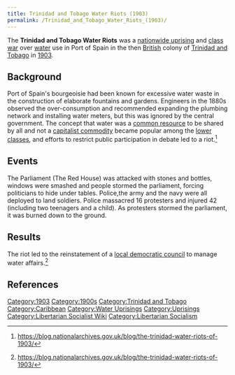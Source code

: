 ```yaml
---
title: Trinidad and Tobago Water Riots (1903)
permalink: /Trinidad_and_Tobago_Water_Riots_(1903)/
---
```


The **Trinidad and Tobago Water Riots** was a [nationwide
uprising](List_of_Libertarian_Socialist_Revolutions.md "wikilink") and
[class war](Class_Struggle.md "wikilink") over [water](water.md "wikilink")
use in Port of Spain in the then [British](British_Empire.md "wikilink")
colony of [Trinidad and
Tobago](Republic_of_Trinidad_and_Tobago.md "wikilink") in
[1903](Timeline_of_Libertarian_Socialism_in_the_Caribbean.md "wikilink").

## Background

Port of Spain's bourgeoisie had been known for excessive water waste in
the construction of elaborate fountains and gardens. Engineers in the
1880s observed the over-consumption and recommended expanding the
plumbing network and installing water meters, but this was ignored by
the central government. The concept that water was a [common
resource](Commons.md "wikilink") to be shared by all and not a [capitalist
commodity](Capitalism.md "wikilink") became popular among the [lower
classes](Lower_Classes.md "wikilink"), and efforts to restrict public
participation in debate led to a riot.[^1]

## Events

The Parliament (The Red House) was attacked with stones and bottles,
windows were smashed and people stormed the parliament, forcing
politicians to hide under tables. Police,the army and the navy were all
deployed to land soldiers. Police massacred 16 protesters and injured 42
(including two teenagers and a child). As protesters stormed the
parliament, it was burned down to the ground.

## Results

The riot led to the reinstatement of a [local democratic
council](Democratic_Assembly.md "wikilink") to manage water affairs.[^2]

## References

<references />

[Category:1903](Category:1903.md "wikilink")
[Category:1900s](Category:1900s.md "wikilink") [Category:Trinidad and
Tobago](Category:Trinidad_and_Tobago.md "wikilink")
[Category:Caribbean](Category:Caribbean.md "wikilink") [Category:Water
Uprisings](Category:Water_Uprisings.md "wikilink")
[Category:Uprisings](Category:Uprisings.md "wikilink")
[Category:Libertarian Socialist
Wiki](Category:Libertarian_Socialist_Wiki.md "wikilink")
[Category:Libertarian
Socialism](Category:Libertarian_Socialism.md "wikilink")

[^1]: <https://blog.nationalarchives.gov.uk/blog/the-trinidad-water-riots-of-1903/>

[^2]: <https://blog.nationalarchives.gov.uk/blog/the-trinidad-water-riots-of-1903/>